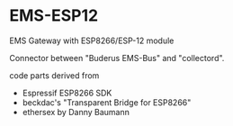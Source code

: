 # EMS-ESP12
EMS Gateway with ESP8266/ESP-12 module

Connector between "Buderus EMS-Bus" and "collectord".

code parts derived from
- Espressif ESP8266 SDK
- beckdac's "Transparent Bridge for ESP8266"
- ethersex by Danny Baumann
